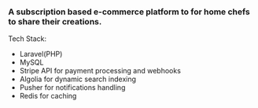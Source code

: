 ### A subscription based e-commerce platform to for home chefs to share their creations.

Tech Stack:
- Laravel(PHP)
- MySQL
- Stripe API for payment processing and webhooks
- Algolia for dynamic search indexing
- Pusher for notifications handling
- Redis for caching

